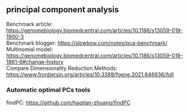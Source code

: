 ## principal component analysis
Benchmark article: https://genomebiology.biomedcentral.com/articles/10.1186/s13059-019-1900-3<br>
Benchmark blogger: https://slowkow.com/notes/pca-benchmark/<br>
Multinomial model: https://genomebiology.biomedcentral.com/articles/10.1186/s13059-019-1861-6#change-history<br>
Compare Dimensionality Reduction Methods: https://www.frontiersin.org/articles/10.3389/fgene.2021.646936/full

### Automatic optimal PCs tools
findPC: https://github.com/haotian-zhuang/findPC
